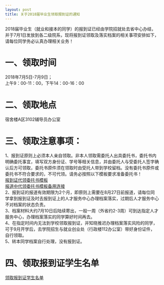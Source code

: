 ```yaml
---
layout: post
title: 关于2018届毕业生领取报到证的通知
---
```


2018届毕业生（就业和接本的同学）的报到证已经由学院招就处去省中心办结，并于7月1日发放到各二级院系，现将报到证领取及落实档案的相关事项安排如下，请每位同学务必认真办理相关业务！    

<!--more-->

# 一、领取时间
2018年7月5日-7月9日；    
上午9：00-11：00，下午14：00-16：00    

# 二、领取地点    
宿舍楼A区3102辅导员办公室

# 三、领取注意事项：    
1、报到证原则上必须本人亲自领取。非本人领取需委托人出具委托书，委托书内明确委托事宜，填写双方身份证、学号等相关信息，并由委托人与受委托人签字确认后方可领取，委托书原件须在领取时由受托人带到学校留档。没有委托书原件或委托书不符合要求的，不可代领。请务必按照以下模板要求准备委托书！    
[报到证代领委托书模板](http://7xqrll.com1.z0.glb.clouddn.com/20180701-%E6%8A%A5%E5%88%B0%E8%AF%81%E4%BB%A3%E9%A2%86%E5%A7%94%E6%89%98%E4%B9%A6%E6%A8%A1%E6%9D%BF.pdf)    
[报道中代领委托书模板备用连接](https://share.weiyun.com/5ieK48C)    
2、报到证的报道有效期限为2个月，即原则上需要在8月27日前报道，请每位同学拿到报到证及时去报到证上的人才服务中心办理档案落实，过期后人才服务中心不对档案的状态负责。        
3、档案材料大约7月10日后陆续寄出，一般一周（外省约2-3周）可到达指定人才服务中心，办理档案落实的同学算好时间再去。        
4、在指定时间内无法到学校领取报到证，并知晓推迟办理档案落实风险的同学，可于9月开学后，去学院招生与就业创业处（行政楼112办公室）带好身份证件，自行领取。     
5、转本同学档案自行处理，没有报到证。

# 四、领取报到证学生名单    
[领取报到证学生名单](https://share.weiyun.com/5NI91XU)
